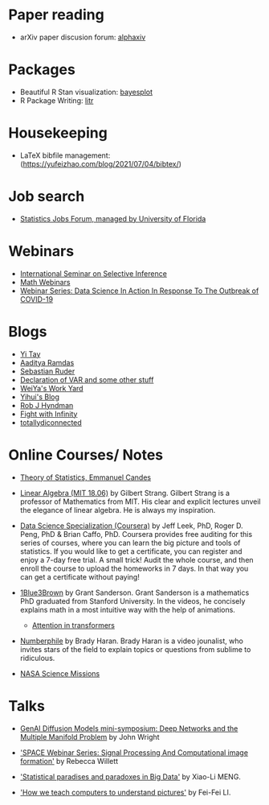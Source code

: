 # Paper reading
- arXiv paper discusion forum: [alphaxiv](https://www.alphaxiv.org)


# Packages
- Beautiful R Stan visualization: [bayesplot](http://mc-stan.org/bayesplot/)
- R Package Writing: [litr](https://jacobbien.github.io/litr-project/)

# Housekeeping
- LaTeX bibfile management: (https://yufeizhao.com/blog/2021/07/04/bibtex/)

# Job search
- [Statistics Jobs Forum, managed by University of Florida](https://forms.stat.ufl.edu/statistics-jobs/)

# Webinars
- [International Seminar on Selective Inference](https://www.selectiveinferenceseminar.com)
- [Math Webinars](https://mathseminars.org/)
- [Webinar Series: Data Science In Action In Response To The Outbreak of COVID-19](https://statds.org/events/webinar_dsa2020/schedule.html)


# Blogs
- [Yi Tay](https://www.yitay.net)
- [Aaditya Ramdas](https://www.stat.cmu.edu/~aramdas/index.html)
- [Sebastian Ruder](https://ruder.io/10-tips-for-research-and-a-phd/)
- [Declaration of VAR and some other stuff](https://retifrav.github.io/)
- [WeiYa's Work Yard](https://stats.hohoweiya.xyz/)
- [Yihui's Blog](https://yihui.org/en/)
- [Rob J Hyndman](https://robjhyndman.com/)
- [Fight with Infinity](https://zx31415.wordpress.com)
- [totallydiconnected](https://totallydisconnected.wordpress.com)

# Online Courses/ Notes
- [Theory of Statistics, Emmanuel Candes](https://candes.su.domains/teaching/stats300c/lectures.html)

- [Linear Algebra (MIT 18.06)](https://www.google.com/url?q=https%3A%2F%2Focw.mit.edu%2Fcourses%2Fmathematics%2F18-06-linear-algebra-spring-2010%2F&sa=D) by Gilbert Strang.
Gilbert Strang is a professor of Mathematics from MIT. His clear and explicit lectures unveil the elegance of linear algebra. He is always my inspiration.

- [Data Science Specialization (Coursera)](https://www.google.com/url?q=https%3A%2F%2Fwww.coursera.org%2Fspecializations%2Fjhu-data-science%3FauthMode%3Dlogin&sa=D) by Jeff Leek, PhD, Roger D. Peng, PhD & Brian Caffo, PhD.
Coursera provides free auditing for this series of courses, where you can learn the big picture and tools of statistics. If you would like to get a certificate, you can register and enjoy a 7-day free trial. 
A small trick! Audit the whole course, and then enroll the course to upload the homeworks in 7 days. In that way you can get a certificate without paying!

- [1Blue3Brown](https://www.youtube.com/channel/UCYO_jab_esuFRV4b17AJtAw) by Grant Sanderson.
Grant Sanderson is a mathematics PhD graduated from Stanford University. In the videos, he concisely explains math in a most intuitive way with the help of animations.
  - [Attention in transformers](https://youtu.be/eMlx5fFNoYc?si=tBxhIXCQHGMZnwcm)

- [Numberphile](https://www.google.com/url?q=https%3A%2F%2Fwww.numberphile.com%2Fabout&sa=D) by Brady Haran.
Brady Haran is a video jounalist, who invites stars of the field to explain topics or questions from sublime to ridiculous. 


- [NASA Science Missions](https://science.nasa.gov/science-missions/)


# Talks

- [GenAI Diffusion Models mini-symposium: Deep Networks and the Multiple Manifold Problem](https://www.youtube.com/watch?v=J27xjb7svrQ) by John Wright

- ['SPACE Webinar Series: Signal Processing And Computational image formation'](https://www.youtube.com/watch?v=lMjHRRwcsFc) by Rebecca Willett

- ['Statistical paradises and paradoxes in Big Data'](https://www.youtube.com/watch?v=8YLdIDOMEZs) by Xiao-Li MENG.
<!--Xiao-Li Meng is a professor at Department of Statistics at Harvard University. In this talk, he raised several key questions to us, especially those who are fascinated by the 'Big Data': 1) quality V.S. quantity of data, 2) absolute V.S. relative size of data, 3) probabilistic sampling V.S. random sampling.-->

- ['How we teach computers to understand pictures'](https://www.youtube.com/watch?v=40riCqvRoMs) by Fei-Fei LI.
<!--Fei Fei LI is a professor at the Computer Science Department at Stanford University. In this ted talk she discusses how to "teach" a computer to understand pictures.
"To get from age 0 to 3 was hard, the real chanllenge is to go from 3 to 13 and far beyond." "First we teach the computers to see, then they help us to see better."
-->

